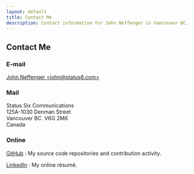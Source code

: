 ```yaml
---
layout: default
title: Contact Me
description: Contact information for John Neffenger in Vancouver BC.
---
```


## Contact Me

### E-mail

[John Neffenger &lt;john@status6.com&gt;][email]

### Mail

Status Six Communications  
125A-1030 Denman Street  
Vancouver BC&nbsp;&nbsp;V6G 2M6  
Canada

### Online

[GitHub][github]
: My source code repositories and contribution activity.

[LinkedIn][linkedin]
: My online résumé.

[email]: mailto:john@status6.com "Write to John Neffenger"
[github]: https://github.com/jgneff "John Neffenger on GitHub"
[linkedin]: https://www.linkedin.com/in/jgneff "John Neffenger on LinkedIn"
